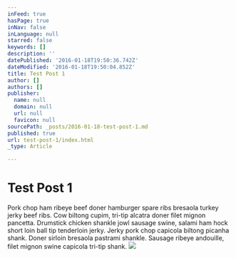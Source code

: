```yaml
---
inFeed: true
hasPage: true
inNav: false
inLanguage: null
starred: false
keywords: []
description: ''
datePublished: '2016-01-18T19:50:36.742Z'
dateModified: '2016-01-18T19:50:04.852Z'
title: Test Post 1
author: []
authors: []
publisher:
  name: null
  domain: null
  url: null
  favicon: null
sourcePath: _posts/2016-01-18-test-post-1.md
published: true
url: test-post-1/index.html
_type: Article

---
```

# Test Post 1

Pork chop ham ribeye beef doner hamburger spare ribs bresaola turkey 
jerky beef ribs. Cow biltong cupim, tri-tip alcatra doner filet mignon 
pancetta. Drumstick chicken shankle jowl sausage swine, salami ham hock
short loin ball tip tenderloin jerky. Jerky pork chop capicola biltong
picanha shank. Doner sirloin bresaola pastrami shankle. Sausage 
ribeye andouille, filet mignon swine capicola tri-tip shank.
![](https://the-grid-user-content.s3-us-west-2.amazonaws.com/e7f607ca-38f1-4c7c-9b75-d0b26c658fc6.png)